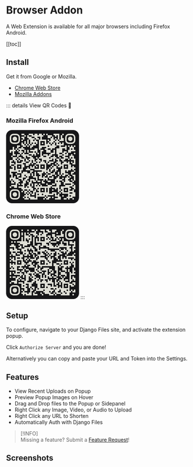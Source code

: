 # Browser Addon

A Web Extension is available for all major browsers including Firefox Android.

[[toc]]

<VPCardLink
title="Visit GitHub for More Info"
href="https://github.com/django-files/web-extension"
src="/images/logos/github.png"
/>

## Install

Get it from Google or Mozilla.

- [Chrome Web Store](https://chromewebstore.google.com/detail/django-files/abpbiefojfkekhkjnpakpekkpeibnjej)
- [Mozilla Addons](https://addons.mozilla.org/addon/django-files)

<BrowserIcons />

::: details View QR Codes 📸

<h3>Mozilla Firefox Android</h3>

[![Firefox Android](https://raw.githubusercontent.com/django-files/repo-images/refs/heads/master/web-extension/qr/mozilla.png)](https://addons.mozilla.org/firefox/addon/django-files)

<h3>Chrome Web Store</h3>

[![Chrome Web Store](https://raw.githubusercontent.com/django-files/repo-images/refs/heads/master/web-extension/qr/google.png)](https://chromewebstore.google.com/detail/django-files/abpbiefojfkekhkjnpakpekkpeibnjej)
:::

## Setup

To configure, navigate to your Django Files site, and activate the extension popup.

Click `Authorize Server` and you are done!

Alternatively you can copy and paste your URL and Token into the Settings.

## Features

- View Recent Uploads on Popup
- Preview Popup Images on Hover
- Drag and Drop files to the Popup or Sidepanel
- Right Click any Image, Video, or Audio to Upload
- Right Click any URL to Shorten
- Automatically Auth with Django Files

> [!INFO]  
> Missing a feature? Submit a [Feature Request](https://github.com/django-files/web-extension/discussions/categories/feature-requests)!

## Screenshots

<VPSwiper
base-url="https://raw.githubusercontent.com/django-files/repo-images/refs/heads/master/web-extension/docs"
:number-of-slides="6"
:pagination="{ clickable: true }"
/>
